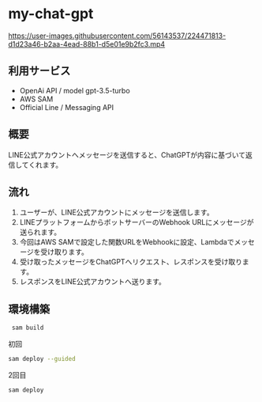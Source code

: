 # my-chat-gpt

https://user-images.githubusercontent.com/56143537/224471813-d1d23a46-b2aa-4ead-88b1-d5e01e9b2fc3.mp4

## 利用サービス

- OpenAi API / model gpt-3.5-turbo
- AWS SAM
- Official Line / Messaging API

## 概要

LINE公式アカウントへメッセージを送信すると、ChatGPTが内容に基づいて返信してくれます。

## 流れ

1. ユーザーが、LINE公式アカウントにメッセージを送信します。
2. LINEプラットフォームからボットサーバーのWebhook URLにメッセージが送られます。
3. 今回はAWS SAMで設定した関数URLをWebhookに設定、Lambdaでメッセージを受け取ります。
4. 受け取ったメッセージをChatGPTへリクエスト、レスポンスを受け取ります。
5. レスポンスをLINE公式アカウントへ送ります。

## 環境構築

```zsh
 sam build 
```

初回

```zsh
sam deploy --guided
```

2回目

```zsh
sam deploy
```
